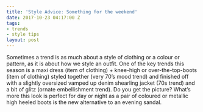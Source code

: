 ```yaml
---
title: 'Style Advice: Something for the weekend'
date: 2017-10-23 04:17:00 Z
tags:
- trends
- style tips
layout: post
---
```


Sometimes a trend is as much about a style of clothing or a colour or pattern, as it is about how we style an outfit. One of the key trends this season is a maxi dress (item of clothing) + knee-high or over-the-top-boots (item of clothing) styled together (very 70’s mood trend) and finished off with a slightly oversized vamped up denim shearling jacket (70s trend) and a bit of glitz (ornate embellishment trend). Do you get the picture? What’s more this look is perfect for day or night as a pair of coloured or metallic high heeled boots is the new alternative to an evening sandal.